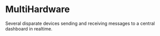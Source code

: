 # MultiHardware
Several disparate devices sending and receiving messages to a central dashboard in realtime. 
